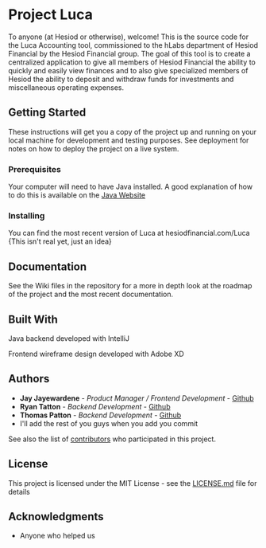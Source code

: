 # Project Luca

To anyone (at Hesiod or otherwise), welcome! This is the source code for the Luca Accounting tool, commissioned to the hLabs department of Hesiod Financial by the Hesiod Financial group. The goal of this tool is to create a centralized application to give all members of Hesiod Financial the ability to quickly and easily view finances and to also give specialized members of Hesiod the ability to deposit and withdraw funds for investments and miscellaneous operating expenses.

## Getting Started

These instructions will get you a copy of the project up and running on your local machine for development and testing purposes. See deployment for notes on how to deploy the project on a live system.

### Prerequisites

Your computer will need to have Java installed. A good explanation of how to do this is available on the [Java Website](https://www.java.com/en/download/help/download_options.xml)

### Installing

You can find the most recent version of Luca at hesiodfinancial.com/Luca {This isn't real yet, just an idea}

## Documentation

See the Wiki files in the repository for a more in depth look at the roadmap of the project and the most recent documentation.

## Built With

Java backend developed with IntelliJ

Frontend wireframe design developed with Adobe XD

## Authors

* **Jay Jayewardene** - *Product Manager / Frontend Development* - [Github](https://github.com/jay-5)
* **Ryan Tatton** - *Backend Development* - [Github](https://github.com/rtatton)
* **Thomas Patton** - *Backend Development* - [Github](https://github.com/thomaspttn)
* I'll add the rest of you guys when you add you commit

See also the list of [contributors](https://github.com/your/project/contributors) who participated in this project.

## License

This project is licensed under the MIT License - see the [LICENSE.md](LICENSE.md) file for details

## Acknowledgments

* Anyone who helped us
